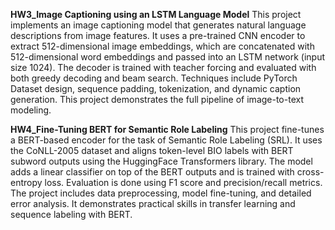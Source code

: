 **HW3_Image Captioning using an LSTM Language Model**
This project implements an image captioning model that generates natural language descriptions from image features. It uses a pre-trained CNN encoder to extract 512-dimensional image embeddings, which are concatenated with 512-dimensional word embeddings and passed into an LSTM network (input size 1024). The decoder is trained with teacher forcing and evaluated with both greedy decoding and beam search. Techniques include PyTorch Dataset design, sequence padding, tokenization, and dynamic caption generation. This project demonstrates the full pipeline of image-to-text modeling.

**HW4_Fine-Tuning BERT for Semantic Role Labeling**
This project fine-tunes a BERT-based encoder for the task of Semantic Role Labeling (SRL). It uses the CoNLL-2005 dataset and aligns token-level BIO labels with BERT subword outputs using the HuggingFace Transformers library. The model adds a linear classifier on top of the BERT outputs and is trained with cross-entropy loss. Evaluation is done using F1 score and precision/recall metrics. The project includes data preprocessing, model fine-tuning, and detailed error analysis. It demonstrates practical skills in transfer learning and sequence labeling with BERT.
